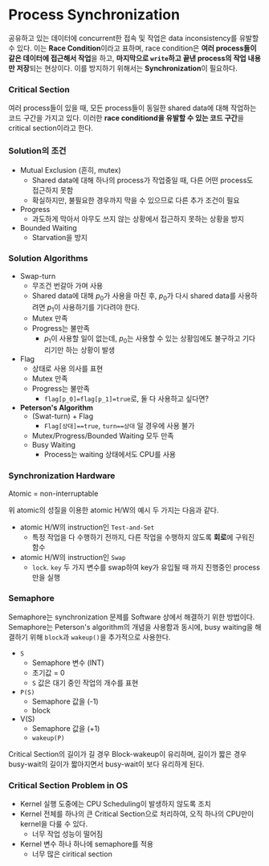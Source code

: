 # Process Synchronization

공유하고 있는 데이터에 concurrent한 접속 및 작업은 data inconsistency를 유발할 수 있다. 이는 **Race Condition**이라고 표하며, race condition은 **여러 process들이 같은 데이터에 접근해서 작업**을 하고, **마지막으로 `write`하고 끝낸 process의 작업 내용만 저장**되는 현상이다. 이를 방지하기 위해서는 **Synchronization**이 필요하다.

### Critical Section

여러 process들이 있을 때, 모든 process들이 동일한 shared data에 대해 작업하는 코드 구간을 가지고 있다. 이러한 **race conditiond을 유발할 수 있는 코드 구간**을 critical section이라고 한다.

### Solution의 조건

- Mutual Exclusion (흔히, mutex)
  - Shared data에 대해 하나의 process가 작업중일 때, 다른 어떤 process도 접근하지 못함
  - 확실하지만, 불필요한 경우까지 막을 수 있으므로 다른 추가 조건이 필요
- Progress
  - 과도하게 막아서 아무도 쓰지 않는 상황에서 접근하지 못하는 상황을 방지
- Bounded Waiting
  - Starvation을 방지

### Solution Algorithms

- Swap-turn
  - 무조건 번갈아 가며 사용
  - Shared data에 대해 $p_0$가 사용을 마친 후, $p_0$가 다시 shared data를 사용하려면 $p_1$이 사용하기를 기다려야 한다.
  - Mutex 만족
  - Progress는 불만족
    - $p_1$이 사용할 일이 없는데, $p_0$는 사용할 수 있는 상황임에도 불구하고 기다리기만 하는 상황이 발생
- Flag
  - 상태로 사용 의사를 표현
  - Mutex 만족
  - Progress는 불만족
    - `flag[p_0]=flag[p_1]=true`로, 둘 다 사용하고 싶다면?
- **Peterson's Algorithm**
  - (Swat-turn) + Flag
    - `Flag[상대]==true`, `turn==상대` 일 경우에 사용 불가
  - Mutex/Progress/Bounded Waiting 모두 만족
  - Busy Waiting
    - Process는 waiting 상태에서도 CPU를 사용

### Synchronization Hardware

Atomic = non-interruptable

위 atomic의 성질을 이용한 atomic H/W의 예시 두 가지는 다음과 같다.

- atomic H/W의 instruction인 `Test-and-Set`
  - 특정 작업을 다 수행하기 전까지, 다른 작업을 수행하지 않도록 **회로**에 구워진 함수
- atomic H/W의 instruction인 `Swap`
  - `lock`. `key` 두 가지 변수를 swap하여 key가 유입될 때 까지 진행중인 process 만을 실행

### Semaphore

Semaphore는 synchronization 문제를 Software 상에서 해결하기 위한 방법이다. Semaphore는 Peterson's algorithm의 개념을 사용함과 동시에, busy waiting을 해결하기 위해 `block`과 `wakeup()`을 추가적으로 사용한다.

- `S`
  - Semaphore 변수 (INT)
  - 초기값 = 0
  - `S` 값은 대기 중인 작업의 개수를 표현
- `P(S)`
  - Semaphore 값을 (-1)
  - block
- V(S)
  - Semaphore 값을 (+1)
  - `wakeup(P)`

Critical Section의 길이가 길 경우 Block-wakeup이 유리하며, 길이가 짧은 경우 busy-wait의 길이가 짧아지면서 busy-wait이 보다 유리하게 된다.

### Critical Section Problem in OS

- Kernel 실행 도중에는 CPU Scheduling이 발생하지 않도록 조치
- Kernel 전체를 하나의 큰 Critical Section으로 처리하여, 오직 하나의 CPU만이 kernel을 다룰 수 있다.
  - 너무 작업 성능이 떨어짐
- Kernel 변수 하나 하나에 semaphore를 적용
  - 너무 많은 ciritical section